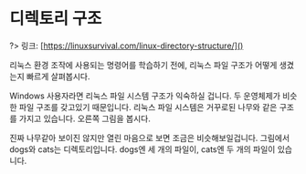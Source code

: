 # 디렉토리 구조

?> 링크: [https://linuxsurvival.com/linux-directory-structure/]()

리눅스 환경 조작에 사용되는 명령어를 학습하기 전에, 리눅스 파일 구조가 어떻게 생겼는지 빠르게 살펴봅시다.

Windows 사용자라면 리눅스 파일 시스템 구조가 익숙하실 겁니다. 두 운영체제가 비슷한 파일 구조를 갖고있기 때문입니다. 리눅스 파일 시스템은 거꾸로된 나무와 같은 구조를 가지고 있습니다. 오른쪽 그림을 봅시다.

진짜 나무같아 보이진 않지만 열린 마음으로 보면 조금은 비슷해보일겁니다. 그림에서 dogs와 cats는 디렉토리입니다. dogs엔 세 개의 파일이, cats엔 두 개의 파일이 있습니다.
